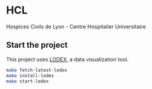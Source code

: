 # HCL
Hospices Civils de Lyon - Centre Hospitalier Universitaire

## Start the project

This project uses [LODEX](https://github.com/Inist-CNRS/lodex), a data visualization tool.

```bash
make fetch-latest-lodex
make install-lodex
make start-lodex
```

